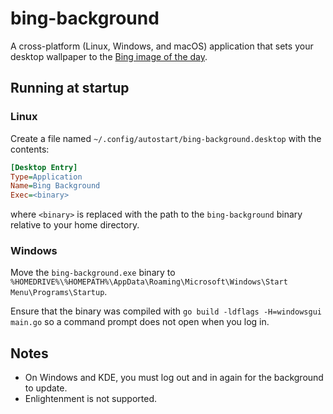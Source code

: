 # bing-background

A cross-platform (Linux, Windows, and macOS) application that sets your desktop wallpaper to the [Bing image of the day](https://www.bing.com/gallery/).

## Running at startup

### Linux

Create a file named `~/.config/autostart/bing-background.desktop` with the contents:

```ini
[Desktop Entry]
Type=Application
Name=Bing Background
Exec=<binary>
```

where `<binary>` is replaced with the path to the `bing-background` binary relative to your home directory.

### Windows

Move the `bing-background.exe` binary to `%HOMEDRIVE%\%HOMEPATH%\AppData\Roaming\Microsoft\Windows\Start Menu\Programs\Startup`.

Ensure that the binary was compiled with `go build -ldflags -H=windowsgui main.go` so a command prompt does not open when you log in.

## Notes

* On Windows and KDE, you must log out and in again for the background to update.
* Enlightenment is not supported.
